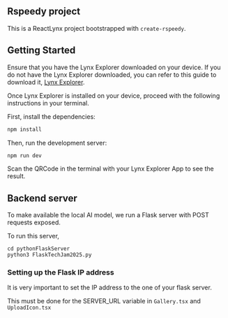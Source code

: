 ## Rspeedy project

This is a ReactLynx project bootstrapped with `create-rspeedy`.

## Getting Started

Ensure that you have the Lynx Explorer downloaded on your device. If you do not have the Lynx Explorer downloaded, you can refer to this guide to download it, [Lynx Explorer](https://lynxjs.org/guide/start/quick-start.html).

Once Lynx Explorer is installed on your device, proceed with the following instructions in your terminal.

First, install the dependencies:

```bash
npm install
```

Then, run the development server:

```bash
npm run dev
```

Scan the QRCode in the terminal with your Lynx Explorer App to see the result.

## Backend server

To make available the local AI model, we run a Flask server with POST requests exposed.

To run this server,

```
cd pythonFlaskServer
python3 FlaskTechJam2025.py
```

### Setting up the Flask IP address

It is very important to set the IP address to the one of your flask server.

This must be done for the SERVER_URL variable in `Gallery.tsx` and `UploadIcon.tsx`
